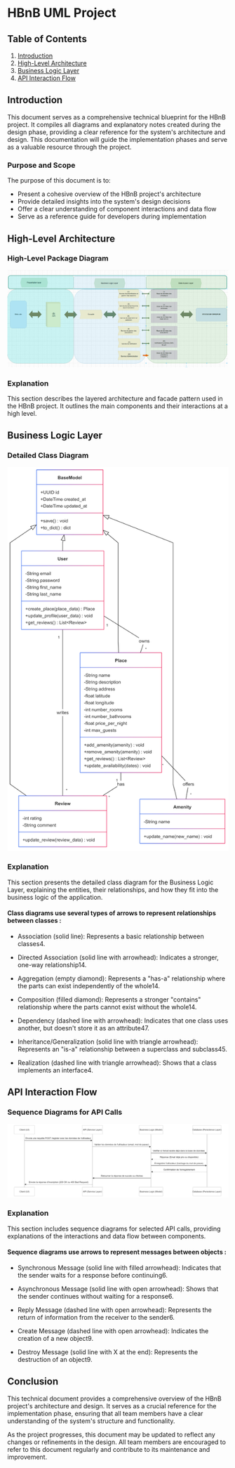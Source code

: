 # HBnB UML Project

## Table of Contents
1. [Introduction](#introduction)
2. [High-Level Architecture](#high-level-architecture)
3. [Business Logic Layer](#business-logic-layer)
4. [API Interaction Flow](#api-interaction-flow)

## Introduction

This document serves as a comprehensive technical blueprint for the HBnB project. It compiles all diagrams and explanatory notes created during the design phase, providing a clear reference for the system's architecture and design. This documentation will guide the implementation phases and serve as a valuable resource through the project.

### Purpose and Scope

The purpose of this document is to:
- Present a cohesive overview of the HBnB project's architecture
- Provide detailed insights into the system's design decisions
- Offer a clear understanding of component interactions and data flow
- Serve as a reference guide for developers during implementation

## High-Level Architecture

### High-Level Package Diagram

![alt text](0-Package_diagram.png)

### Explanation
This section describes the layered architecture and facade pattern used in the HBnB project. It outlines the main components and their interactions at a high level.



## Business Logic Layer

### Detailed Class Diagram

![alt text](<1-Class Diagram.png>)

### Explanation
This section presents the detailed class diagram for the Business Logic Layer, explaining the entities, their relationships, and how they fit into the business logic of the application.



#### Class diagrams use several types of arrows to represent relationships between classes :

- Association (solid line): Represents a basic relationship between classes4.

- Directed Association (solid line with arrowhead): Indicates a stronger, one-way relationship14.

- Aggregation (empty diamond): Represents a "has-a" relationship where the parts can exist independently of the whole14.

- Composition (filled diamond): Represents a stronger "contains" relationship where the parts cannot exist without the whole14.

- Dependency (dashed line with arrowhead): Indicates that one class uses another, but doesn't store it as an attribute47.

- Inheritance/Generalization (solid line with triangle arrowhead): Represents an "is-a" relationship between a superclass and subclass45.

- Realization (dashed line with triangle arrowhead): Shows that a class implements an interface4.

## API Interaction Flow

### Sequence Diagrams for API Calls

![alt text](2-user_registration.png)

### Explanation
This section includes sequence diagrams for selected API calls, providing explanations of the interactions and data flow between components.



#### Sequence diagrams use arrows to represent messages between objects :

- Synchronous Message (solid line with filled arrowhead): Indicates that the sender waits for a response before continuing6.

- Asynchronous Message (solid line with open arrowhead): Shows that the sender continues without waiting for a response6.

- Reply Message (dashed line with open arrowhead): Represents the return of information from the receiver to the sender6.

- Create Message (dashed line with open arrowhead): Indicates the creation of a new object9.

- Destroy Message (solid line with X at the end): Represents the destruction of an object9.

## Conclusion

This technical document provides a comprehensive overview of the HBnB project's architecture and design. It serves as a crucial reference for the implementation phase, ensuring that all team members have a clear understanding of the system's structure and functionality.

As the project progresses, this document may be updated to reflect any changes or refinements in the design. All team members are encouraged to refer to this document regularly and contribute to its maintenance and improvement.
